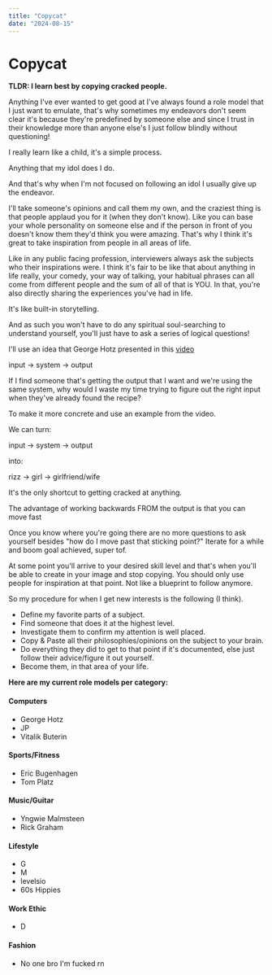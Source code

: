 ```yaml
---
title: "Copycat"
date: "2024-08-15"
---
```


# Copycat

**TLDR: I learn best by copying cracked people.**

Anything I've ever wanted to get good at I've always found a role model that I just want to emulate, that's why sometimes my endeavors don't seem clear it's because they're predefined by someone else and since I trust in their knowledge more than anyone else's I just follow blindly without questioning!

I really learn like a child, it's a simple process.

Anything that my idol does I do.

And that's why when I'm not focused on following an idol I usually give up the endeavor.

I'll take someone's opinions and call them my own, and the craziest thing is that people applaud you for it (when they don't know). Like you can base your whole personality on someone else and if the person in front of you doesn't know them they'd think you were amazing. That's why I think it's great to take inspiration from people in all areas of life.

Like in any public facing profession, interviewers always ask the subjects who their inspirations were. I think it's fair to be like that about anything in life really, your comedy, your way of talking, your habitual phrases can all come from different people and the sum of all of that is YOU. In that, you're also directly sharing the experiences you've had in life.

It's like built-in storytelling.

And as such you won't have to do any spiritual soul-searching to understand yourself, you'll just have to ask a series of logical questions!

I'll use an idea that George Hotz presented in this [video](https://www.youtube.com/watch?v=N2bXEUSAiTI&t)

input -> system -> output

If I find someone that's getting the output that I want and we're using the same system, why would I waste my time trying to figure out the right input when they've already found the recipe?

To make it more concrete and use an example from the video.

We can turn:

input -> system -> output

into:

rizz -> girl -> girlfriend/wife

It's the only shortcut to getting cracked at anything.

The advantage of working backwards FROM the output is that you can move fast

Once you know where you're going there are no more questions to ask yourself besides "how do I move past that sticking point?" Iterate for a while and boom goal achieved, super tof.

At some point you'll arrive to your desired skill level and that's when you'll be able to create in your image and stop copying. You should only use people for inspiration at that point. Not like a blueprint to follow anymore.

So my procedure for when I get new interests is the following (I think).

*   Define my favorite parts of a subject.
*   Find someone that does it at the highest level.
*   Investigate them to confirm my attention is well placed.
*   Copy & Paste all their philosophies/opinions on the subject to your brain.
*   Do everything they did to get to that point if it's documented, else just follow their advice/figure it out yourself.
*   Become them, in that area of your life.

**Here are my current role models per category:**

#### Computers

*   George Hotz
*   JP
*   Vitalik Buterin

#### Sports/Fitness

*   Eric Bugenhagen
*   Tom Platz

#### Music/Guitar

*   Yngwie Malmsteen
*   Rick Graham

#### Lifestyle

*   G
*   M
*   levelsio
*   60s Hippies

#### Work Ethic

*   D

#### Fashion

*   No one bro I'm fucked rn
